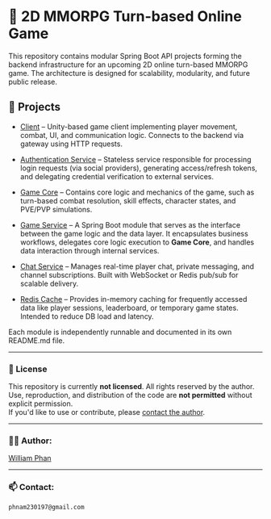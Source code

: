 # 🔧 2D MMORPG Turn-based Online Game

This repository contains modular Spring Boot API projects forming the backend infrastructure for an upcoming 2D online turn-based MMORPG game. The architecture is designed for scalability, modularity, and future public release.

## 📁 Projects

- [Client](./client) – Unity-based game client implementing player movement, combat, UI, and communication logic. Connects to the backend via gateway using HTTP requests.

- [Authentication Service](./auth-service) – Stateless service responsible for processing login requests (via social providers), generating access/refresh tokens, and delegating credential verification to external services.

- [Game Core](./game-core) – Contains core logic and mechanics of the game, such as turn-based combat resolution, skill effects, character states, and PVE/PVP simulations.

- [Game Service](./game-service) – A Spring Boot module that serves as the interface between the game logic and the data layer. It encapsulates business workflows, delegates core logic execution to **Game Core**, and handles data interaction through internal services.

- [Chat Service](./chat-service) – Manages real-time player chat, private messaging, and channel subscriptions. Built with WebSocket or Redis pub/sub for scalable delivery.

- [Redis Cache](./redis-cache) – Provides in-memory caching for frequently accessed data like player sessions, leaderboard, or temporary game states. Intended to reduce DB load and latency.

Each module is independently runnable and documented in its own README.md file.

---

### 📝 License

This repository is currently **not licensed**. All rights reserved by the author.  
Use, reproduction, and distribution of the code are **not permitted** without explicit permission.  
If you'd like to use or contribute, please [contact the author](mailto:phnam230197@gmail.com).

---

### 🧑‍💻 Author:
[William Phan](https://github.com/phnam2301)

---

### 📫 Contact:
`phnam230197@gmail.com`

